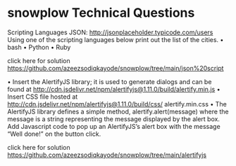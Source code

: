 # snowplow Technical Questions

Scripting Languages
JSON: http://jsonplaceholder.typicode.com/users
Using one of the scripting languages below print out the list of the cities.
• bash
• Python
• Ruby

click here for solution https://github.com/azeezsodiqkayode/snowplow/tree/main/json%20script



<!-- Web technologies (HTML & Javascript):
<html>
<head>
    <title>Snowplow</title>
</head>
<body>
    <button>Click me</button>
</body>
</html> -->
• Insert the AlertifyJS library; it is used to generate dialogs and can be found at http://cdn.jsdelivr.net/npm/alertifyjs@1.11.0/build/alertify.min.js
• Insert CSS file hosted at http://cdn.jsdelivr.net/npm/alertifyjs@1.11.0/build/css/ alertify.min.css
• The AlertifyJS library defines a simple method, alertify.alert(message) where the message is a string representing the message displayed by the alert box. Add Javascript code to pop up an AlertifyJS’s alert box with the message “Well done!” on the button click.


click here for solution https://github.com/azeezsodiqkayode/snowplow/tree/main/alertifyjs
